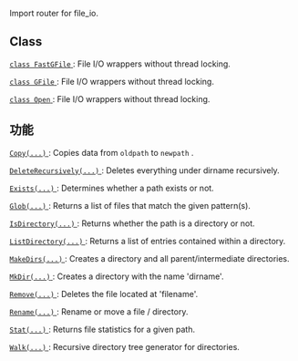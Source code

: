 Import router for file_io.

## Class 
[ `class FastGFile` ](https://tensorflow.google.cn/api_docs/python/tf/compat/v1/gfile/FastGFile): File I/O wrappers without thread locking.

[ `class GFile` ](https://tensorflow.google.cn/api_docs/python/tf/io/gfile/GFile): File I/O wrappers without thread locking.

[ `class Open` ](https://tensorflow.google.cn/api_docs/python/tf/io/gfile/GFile): File I/O wrappers without thread locking.

## 功能
[ `Copy(...)` ](https://tensorflow.google.cn/api_docs/python/tf/compat/v1/gfile/Copy): Copies data from  `oldpath`  to  `newpath` .

[ `DeleteRecursively(...)` ](https://tensorflow.google.cn/api_docs/python/tf/compat/v1/gfile/DeleteRecursively): Deletes everything under dirname recursively.

[ `Exists(...)` ](https://tensorflow.google.cn/api_docs/python/tf/compat/v1/gfile/Exists): Determines whether a path exists or not.

[ `Glob(...)` ](https://tensorflow.google.cn/api_docs/python/tf/compat/v1/gfile/Glob): Returns a list of files that match the given pattern(s).

[ `IsDirectory(...)` ](https://tensorflow.google.cn/api_docs/python/tf/compat/v1/gfile/IsDirectory): Returns whether the path is a directory or not.

[ `ListDirectory(...)` ](https://tensorflow.google.cn/api_docs/python/tf/compat/v1/gfile/ListDirectory): Returns a list of entries contained within a directory.

[ `MakeDirs(...)` ](https://tensorflow.google.cn/api_docs/python/tf/compat/v1/gfile/MakeDirs): Creates a directory and all parent/intermediate directories.

[ `MkDir(...)` ](https://tensorflow.google.cn/api_docs/python/tf/compat/v1/gfile/MkDir): Creates a directory with the name 'dirname'.

[ `Remove(...)` ](https://tensorflow.google.cn/api_docs/python/tf/compat/v1/gfile/Remove): Deletes the file located at 'filename'.

[ `Rename(...)` ](https://tensorflow.google.cn/api_docs/python/tf/compat/v1/gfile/Rename): Rename or move a file / directory.

[ `Stat(...)` ](https://tensorflow.google.cn/api_docs/python/tf/compat/v1/gfile/Stat): Returns file statistics for a given path.

[ `Walk(...)` ](https://tensorflow.google.cn/api_docs/python/tf/compat/v1/gfile/Walk): Recursive directory tree generator for directories.

